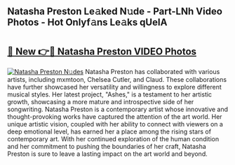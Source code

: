 ## Natasha Preston Le𝚊ked N𝚞de - Part-LNh Video Photos - Hot Onlyf𝚊ns Le𝚊ks qUeIA

# <h2><a href="http://ac40938.deff.icu/?id=Natasha+Preston">🔗 New 👉🔴 Natasha Preston VIDEO Photos</a></h2>

[![Natasha Preston N𝚞des](https://i.imgur.com/rIISA9y.gif)](http://ac40938.deff.icu/?id=Natasha+Preston)
Natasha Preston has collaborated with various artists, including mxmtoon, Chelsea Cutler, and Claud. These collaborations have further showcased her versatility and willingness to explore different musical styles. Her latest project, "Ashes," is a testament to her artistic growth, showcasing a more mature and introspective side of her songwriting. Natasha Preston is a contemporary artist whose innovative and thought-provoking works have captured the attention of the art world. Her unique artistic vision, coupled with her ability to connect with viewers on a deep emotional level, has earned her a place among the rising stars of contemporary art. With her continued exploration of the human condition and her commitment to pushing the boundaries of her craft, Natasha Preston is sure to leave a lasting impact on the art world and beyond.
